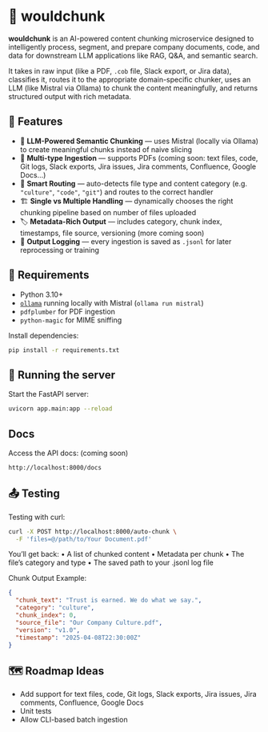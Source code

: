 # 🧱 wouldchunk

**wouldchunk** is an AI-powered content chunking microservice designed to intelligently process, segment, and prepare company documents, code, and data for downstream LLM applications like RAG, Q&A, and semantic search.

It takes in raw input (like a PDF, `.cob` file, Slack export, or Jira data), classifies it, routes it to the appropriate domain-specific chunker, uses an LLM (like Mistral via Ollama) to chunk the content meaningfully, and returns structured output with rich metadata.

## 🚀 Features

- 🧠 **LLM-Powered Semantic Chunking** — uses Mistral (locally via Ollama) to create meaningful chunks instead of naive slicing
- 📂 **Multi-type Ingestion** — supports PDFs (coming soon: text files, code, Git logs, Slack exports, Jira issues, Jira comments, Confluence, Google Docs...)
- 🔎 **Smart Routing** — auto-detects file type and content category (e.g. `"culture"`, `"code"`, `"git"`) and routes to the correct handler
- 🏗️ **Single vs Multiple Handling** — dynamically chooses the right chunking pipeline based on number of files uploaded
- 🏷️ **Metadata-Rich Output** — includes category, chunk index, timestamps, file source, versioning (more coming soon)
- 📜 **Output Logging** — every ingestion is saved as `.jsonl` for later reprocessing or training

## 🔧 Requirements

- Python 3.10+
- [`ollama`](https://ollama.com) running locally with Mistral (`ollama run mistral`)
- `pdfplumber` for PDF ingestion
- `python-magic` for MIME sniffing

Install dependencies:

```bash
pip install -r requirements.txt
```

## 🧪 Running the server

Start the FastAPI server:

```bash
uvicorn app.main:app --reload
```

## Docs

Access the API docs: (coming soon)

```bash
http://localhost:8000/docs
```

## 📤 Testing

Testing with curl:

```bash
curl -X POST http://localhost:8000/auto-chunk \
  -F 'files=@/path/to/Your Document.pdf'
```

You’ll get back:
• A list of chunked content
• Metadata per chunk
• The file’s category and type
• The saved path to your .jsonl log file

Chunk Output Example:

```json
{
  "chunk_text": "Trust is earned. We do what we say.",
  "category": "culture",
  "chunk_index": 0,
  "source_file": "Our Company Culture.pdf",
  "version": "v1.0",
  "timestamp": "2025-04-08T22:30:00Z"
}
```

## 🗺️ Roadmap Ideas

- Add support for text files, code, Git logs, Slack exports, Jira issues, Jira comments, Confluence, Google Docs
- Unit tests
- Allow CLI-based batch ingestion
